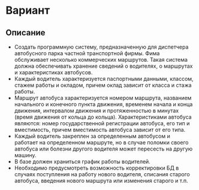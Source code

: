 #  Вариант

## Описание
 - Создать программную систему, предназначенную для диспетчера автобусного
парка частной транспортной фирмы. Фима обслуживает несколько коммерческих
маршрутов. Такая система должна обеспечивать хранение сведений о водителях, о
маршрутах и характеристиках автобусов.
 - Каждый водитель характеризуется паспортными данными, классом, стажем
работы и окладом, причем оклад зависит от класса и стажа работы.
 - Маршрут автобуса характеризуется номером маршрута, названием начального и
конечного пункта движения, временем начала и конца движения, интервалом движения и
протяженностью в минутах (время движения от кольца до кольца). Характеристиками
автобуса являются: номер государственной регистрации автобуса, его тип и
вместимость, причем вместимость автобуса зависит от его типа.
 - Каждый водитель закреплен за определенным автобусом и работает на
определенном маршруте, но в случае поломки своего автобуса или болезни другого
водителя может пересесть на другую машину.
 - В базе должен храниться график работы водителей.
 - Необходимо предусмотреть возможность корректировки БД в случаях
поступления на работу нового водителя, списания старого автобуса, введения нового
маршрута или изменения старого и т.п.







